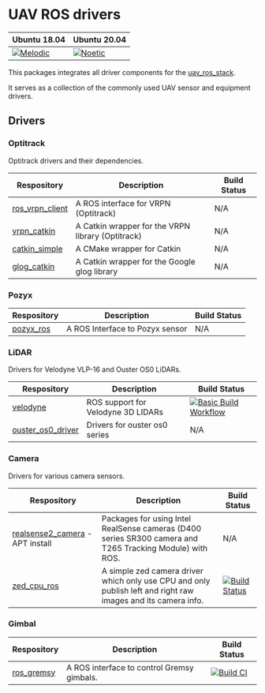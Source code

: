 # UAV ROS drivers

| Ubuntu 18.04  | Ubuntu 20.04|
|---------------------------------------------------------------------------------------------------------------------------------|--------------------------------------------------------------------------------------------------------------------------------|
 [![Melodic](https://github.com/larics/uav_ros_drivers/actions/workflows/melodic.yml/badge.svg?branch=main)](https://github.com/larics/uav_ros_drivers/actions/workflows/melodic.yml) | [![Noetic](https://github.com/larics/uav_ros_drivers/actions/workflows/noetic.yml/badge.svg?branch=main)](https://github.com/larics/uav_ros_drivers/actions/workflows/noetic.yml) |

This packages integrates all driver components for the  [uav_ros_stack](https://github.com/lmark1/uav_ros_stack).  

It serves as a collection of the commonly used UAV sensor and equipment drivers.

## Drivers

### Optitrack

Optitrack drivers and their dependencies.

| Respository | Description | Build Status |
|----|----|----|
| [ros_vrpn_client](https://github.com/ethz-asl/ros_vrpn_client) | A ROS interface for VRPN (Optitrack) | N/A |
| [vrpn_catkin](https://github.com/ethz-asl/vrpn_catkin) | A Catkin wrapper for the VRPN library (Optitrack) | N/A |
| [catkin_simple](https://github.com/catkin/catkin_simple) | A CMake wrapper for Catkin | N/A |
| [glog_catkin](https://github.com/ethz-asl/glog_catkin) | A Catkin wrapper for the Google glog library | N/A |

### Pozyx

| Respository | Description | Build Status |
|----|----|----|
| [pozyx_ros](https://github.com/larics/pozyx_ros/) | A ROS Interface to Pozyx sensor | N/A |


### LiDAR

Drivers for Velodyne VLP-16 and Ouster OS0 LiDARs.

| Respository | Description | Build Status |
|----|----|----|
| [velodyne](https://github.com/ros-drivers/velodyne) | ROS support for Velodyne 3D LIDARs | [![Basic Build Workflow](https://github.com/ros-drivers/velodyne/actions/workflows/basic-build-ci.yaml/badge.svg?branch=master)](https://github.com/ros-drivers/velodyne/actions/workflows/basic-build-ci.yaml) |
| [ouster_os0_driver](https://github.com/larics/ouster_os0_driver) | Drivers for ouster os0 series | N/A |

### Camera

Drivers for various camera sensors.

| Respository | Description | Build Status |
|----|----|----|
|[realsense2_camera](https://github.com/IntelRealSense/realsense-ros) - APT install | Packages for using Intel RealSense cameras (D400 series SR300 camera and T265 Tracking Module) with ROS.| N/A |
| [zed_cpu_ros](https://github.com/willdzeng/zed_cpu_ros) | A simple zed camera driver which only use CPU and only publish left and right raw images and its camera info. | [![Build Status](https://travis-ci.org/willdzeng/zed_cpu_ros.svg?branch=master)](https://travis-ci.org/willdzeng/zed_cpu_ros) |

### Gimbal

| Respository | Description | Build Status |
|----|----|----|
| [ros_gremsy](https://github.com/Flova/ros_gremsy) | A ROS interface to control Gremsy gimbals. | [![Build CI](https://github.com/Flova/ros_gremsy/actions/workflows/main.yml/badge.svg?branch=master)](https://github.com/Flova/ros_gremsy/actions/workflows/main.yml) |
